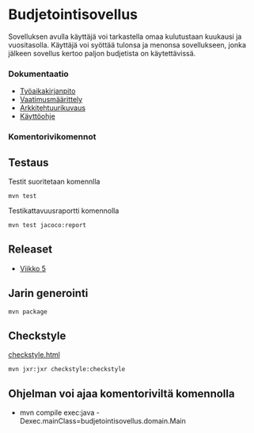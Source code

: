 # Budjetointisovellus
Sovelluksen avulla käyttäjä voi tarkastella omaa kulutustaan kuukausi ja vuositasolla. Käyttäjä voi syöttää tulonsa ja menonsa sovellukseen, jonka jälkeen sovellus kertoo paljon budjetista on käytettävissä.


### Dokumentaatio

* [Työaikakirjanpito](https://github.com/veliblesku/ot-harjoitustyo2019s/blob/master/dokumentaatio/tyoaikakirjanpito.md)
* [Vaatimusmäärittely](https://github.com/veliblesku/ot-harjoitustyo2019s/blob/master/dokumentaatio/vaatimusmaarittely.md)
* [Arkkitehtuurikuvaus](https://github.com/veliblesku/ot-harjoitustyo2019s/blob/master/dokumentaatio/arkkitehtuuri.md)
* [Käyttöohje](https://github.com/veliblesku/ot-harjoitustyo2019s/blob/master/dokumentaatio/kayttoohje.md)

### Komentorivikomennot

## Testaus

Testit suoritetaan komennlla
```
mvn test
```

Testikattavuusraportti komennolla
```
mvn test jacoco:report
```


## Releaset
* [Viikko 5](https://github.com/veliblesku/ot-harjoitustyo2019s/releases/tag/viikko5)

## Jarin generointi
```
mvn package
```

## Checkstyle
[checkstyle.html](https://github.com/veliblesku/ot-harjoitustyo2019s/blob/master/dokumentaatio/checkstyle.html)
```
mvn jxr:jxr checkstyle:checkstyle
```

## Ohjelman voi ajaa komentoriviltä komennolla

* mvn compile exec:java -Dexec.mainClass=budjetointisovellus.domain.Main

